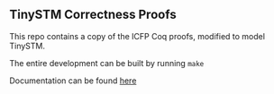 TinySTM Correctness Proofs
-

This repo contains a copy of the ICFP Coq proofs, modified to model TinySTM.


The entire development can be built by running `make`

Documentation can be found [here](https://rawgit.com/ml9951/ICFP15-Coq-Proofs/JFP-Proofs/docs/index.html)